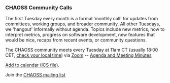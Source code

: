 ### CHAOSS Community Calls
The first Tuesday every month is a formal 'monthly call' for updates from committees, working groups, and broader community. All other Tuesdays, we 'hangout' informally without agenda. Topics include new metrics, how to interpret metrics, progress on software development, new features that would be nice, recaps from recent events, or community questions.

The CHAOSS community meets every Tuesday at 11am CT (usually 18:00 CET, [check your local time](http://arewemeetingyet.com/Chicago/2018-11-06/11:00/w/CHAOSS%20weekly%20meeting#eyJ1cmwiOiJodHRwczovL3Vub21haGEuem9vbS51cy9qLzcyMDQzMTI4OCJ9)) via [Zoom](https://unomaha.zoom.us/j/720431288) -- [Agenda and Meeting Minutes](https://docs.google.com/document/d/1PMDWc6xMe0fNE7shxTK5_HE_ykRBG5w55_Zx5hvzsEY/edit)

<a href="https://chaoss.github.io/website/Participate/CHAOSS-Calendar_WeeklySync.ics">Add to calendar (ICS file)</a>.

Join the [CHAOSS mailing list](https://lists.linuxfoundation.org/mailman/listinfo/chaoss)
